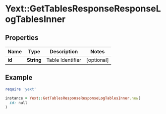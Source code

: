 # Yext::GetTablesResponseResponseLogTablesInner

## Properties

| Name | Type | Description | Notes |
| ---- | ---- | ----------- | ----- |
| **id** | **String** | Table Identifier | [optional] |

## Example

```ruby
require 'yext'

instance = Yext::GetTablesResponseResponseLogTablesInner.new(
  id: null
)
```

